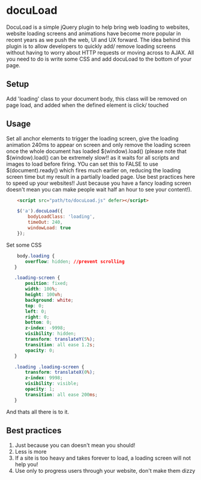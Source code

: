 # docuLoad
DocuLoad is a simple jQuery plugin to help bring web loading to websites, website loading screens and animations have become more popular in recent years as we push the web, UI and UX forward. The idea behind this plugin is to allow developers to quickly add/ remove loading screens without having to worry about HTTP requests or moving across to AJAX. All you need to do is write some CSS and add docuLoad to the bottom of your page.

## Setup 

Add 'loading' class to your document body, this class will be removed on page load, and added when the defined element is click/ touched

## Usage 

Set all anchor elements to trigger the loading screen, give the loading animation 240ms to appear on screen and only remove the loading screen once the whole document has loaded $(window).load() (please note that $(window).load() can be extremely slow!! as it waits for all scripts and images to load before firing. YOu can set this to FALSE to use $(document).ready() which fires much earlier on, reducing the loading screen time but my result in a partially loaded page. Use best practices here to speed up your websites!! Just because you have a fancy loading screen doesn't mean you can make people wait half an hour to see your content!).


```HTML 
    <script src="path/to/docuLoad.js" defer></script>
```

```javascript
    $('a').docuLoad({
        bodyLoadClass: 'loading',
        timeOut: 240,
        windowLoad: true
    });
 ```

Set some CSS

 ```CSS
     body.loading {
        overflow: hidden; //prevent scrolling 
    }

    .loading-screen {
        position: fixed;
        width: 100%;
        height: 100vh;
        background: white;
        top: 0;
        left: 0;
        right: 0;
        bottom: 0;
        z-index: -9998;
        visibility: hidden;
        transform: translateY(5%);
        transition: all ease 1.2s;
        opacity: 0;
    }

    .loading .loading-screen {
        transform: translateX(0%);
        z-index: 9998;
        visibility: visible;
        opacity: 1;
        transition: all ease 200ms;
    }
 ```

 And thats all there is to it.

 ## Best practices 

 1. Just because you can doesn't mean you should!
 2. Less is more 
 3. If a site is too heavy and takes forever to load, a loading screen will not help you! 
 4. Use only to progress users through your website, don't make them dizzy